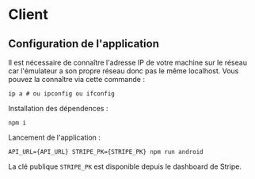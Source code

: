 # Client

## Configuration de l'application

Il est nécessaire de connaître l'adresse IP de votre machine sur le réseau car l'émulateur a son propre réseau donc pas le même localhost. Vous pouvez la connaître via cette commande : 

```shell
ip a # ou ipconfig ou ifconfig
```

Installation des dépendences :

```shell
npm i
```

Lancement de l'application :

```shell
API_URL={API_URL} STRIPE_PK={STRIPE_PK} npm run android
```

La clé publique `STRIPE_PK` est disponible depuis le dashboard de Stripe.